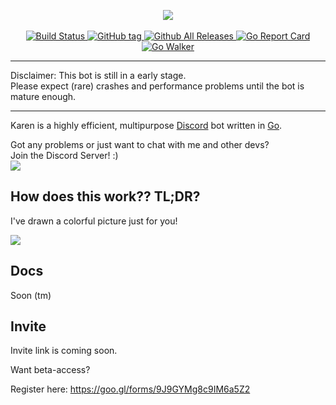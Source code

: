 <p align="center">
  <img src="http://i.imgur.com/vDJVt9g.png"/><br><br>
  <a href="https://travis-ci.org/sn0w/Karen">
    <img src="https://img.shields.io/travis/sn0w/Karen.svg?style=flat-square" alt="Build Status"/>
  </a>
  <a href="">
    <img src="https://img.shields.io/github/tag/sn0w/karen.svg?style=flat-square" alt="GitHub tag"/>
  </a>
  <a href="">
    <img src="https://img.shields.io/github/downloads/sn0w/karen/total.svg?style=flat-square" alt="Github All Releases"/>
  </a>
  <a href="https://goreportcard.com/report/github.com/sn0w/Karen">
    <img src="https://goreportcard.com/badge/github.com/sn0w/Karen?style=flat-square" alt="Go Report Card"/>
  </a>
  <a href="https://gowalker.org/github.com/sn0w/Karen">
    <img src="http://gowalker.org/api/v1/badge" alt="Go Walker" />
  </a>
  <br>
</p>

<hr/>

Disclaimer: This bot is still in a early stage.<br>
Please expect (rare) crashes and performance problems until the bot is mature enough.

<hr/>

Karen is a highly efficient, multipurpose [Discord](https://discordapp.com/) bot written in [Go](http://golang.org/).

Got any problems or just want to chat with me and other devs?<br>
Join the Discord Server! :)<br>
[![](https://discordapp.com/api/guilds/180818466847064065/widget.png)](https://discord.gg/5SjDr3G)

## How does this work?? TL;DR?
I've drawn a colorful picture just for you!

![](http://i.imgur.com/lI3VJDo.png)

## Docs
Soon (tm)

## Invite
Invite link is coming soon.

Want beta-access?

Register here: https://goo.gl/forms/9J9GYMg8c9IM6a5Z2
